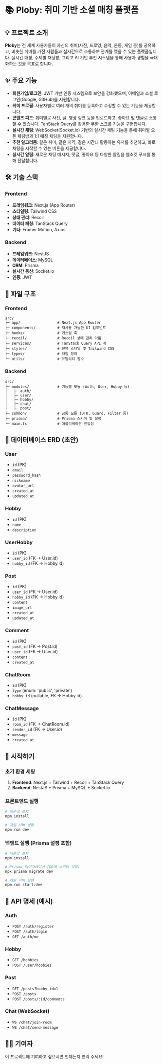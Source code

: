 # 📚 Ploby: 취미 기반 소셜 매칭 플랫폼

## 💡 프로젝트 소개

**Ploby**는 전 세계 사용자들이 자신의 취미(사진, 드로잉, 음악, 운동, 게임 등)를 공유하고, 비슷한 취미를 가진 사람들과 실시간으로 소통하며 관계를 맺을 수 있는 플랫폼입니다. 실시간 매칭, 주제별 채팅방, 그리고 AI 기반 추천 시스템을 통해 사용자 경험을 극대화하는 것을 목표로 합니다.

## ✨ 주요 기능

  * **회원가입/로그인**: JWT 기반 인증 시스템으로 보안을 강화했으며, 이메일과 소셜 로그인(Google, GitHub)을 지원합니다.
  * **취미 프로필**: 사용자별로 여러 개의 취미를 등록하고 수정할 수 있는 기능을 제공합니다.
  * **콘텐츠 피드**: 취미별로 사진, 글, 영상 링크 등을 업로드하고, 좋아요 및 댓글로 소통할 수 있습니다. TanStack Query를 활용한 무한 스크롤 기능을 구현합니다.
  * **실시간 채팅**: WebSocket(Socket.io) 기반의 실시간 채팅 기능을 통해 취미별 오픈 채팅방과 1:1 매칭 채팅을 지원합니다.
  * **추천 알고리즘**: 같은 취미, 같은 지역, 같은 시간대 활동하는 유저를 추천하고, 바로 채팅을 시작할 수 있는 버튼을 제공합니다.
  * **실시간 알림**: 새로운 채팅 메시지, 댓글, 좋아요 등 다양한 알림을 웹소켓 푸시를 통해 전달합니다.

## 🛠️ 기술 스택

### **Frontend**

  * **프레임워크**: Next.js (App Router)
  * **스타일링**: Tailwind CSS
  * **상태 관리**: Recoil
  * **데이터 페칭**: TanStack Query
  * **기타**: Framer Motion, Axios

### **Backend**

  * **프레임워크**: NestJS
  * **데이터베이스**: MySQL
  * **ORM**: Prisma
  * **실시간 통신**: Socket.io
  * **인증**: JWT

## 📂 파일 구조

### **Frontend**

```
src/
├─ app/                 # Next.js App Router
├─ components/          # 재사용 가능한 UI 컴포넌트
├─ hooks/               # 커스텀 훅
├─ recoil/              # Recoil 상태 관리 아톰
├─ services/            # TanStack Query API 훅
├─ styles/              # 전역 스타일 및 Tailwind CSS
├─ types/               # 타입 정의
└─ utils/               # 유틸리티 함수
```

### **Backend**

```
src/
├─ modules/             # 기능별 모듈 (Auth, User, Hobby 등)
│   ├─ auth/
│   ├─ user/
│   ├─ hobby/
│   ├─ chat/
│   ├─ post/
├─ common/              # 공통 모듈 (DTO, Guard, Filter 등)
├─ prisma/              # Prisma 스키마 및 설정
└─ main.ts              # 애플리케이션 진입점
```

## 📜 데이터베이스 ERD (초안)

### **User**

  - `id` (PK)
  - `email`
  - `password_hash`
  - `nickname`
  - `avatar_url`
  - `created_at`
  - `updated_at`

### **Hobby**

  - `id` (PK)
  - `name`
  - `description`

### **UserHobby**

  - `id` (PK)
  - `user_id` (FK → User.id)
  - `hobby_id` (FK → Hobby.id)

### **Post**

  - `id` (PK)
  - `user_id` (FK → User.id)
  - `hobby_id` (FK → Hobby.id)
  - `content`
  - `image_url`
  - `created_at`
  - `updated_at`

### **Comment**

  - `id` (PK)
  - `post_id` (FK → Post.id)
  - `user_id` (FK → User.id)
  - `content`
  - `created_at`

### **ChatRoom**

  - `id` (PK)
  - `type` (enum: 'public', 'private')
  - `hobby_id` (nullable, FK → Hobby.id)

### **ChatMessage**

  - `id` (PK)
  - `room_id` (FK → ChatRoom.id)
  - `sender_id` (FK → User.id)
  - `message`
  - `created_at`

## 🚀 시작하기

### **초기 환경 세팅**

1.  **Frontend**: Next.js + Tailwind + Recoil + TanStack Query
2.  **Backend**: NestJS + Prisma + MySQL + Socket.io

### **프론트엔드 실행**

```bash
# 의존성 설치
npm install

# 개발 서버 실행
npm run dev
```

### **백엔드 실행 (Prisma 설정 포함)**

```bash
# 의존성 설치
npm install

# Prisma 마이그레이션 (DB에 스키마 적용)
npx prisma migrate dev

# 개발 서버 실행
npm run start:dev
```

## 🔗 API 명세 (예시)

### **Auth**

  - `POST /auth/register`
  - `POST /auth/login`
  - `GET /auth/me`

### **Hobby**

  - `GET /hobbies`
  - `POST /user/hobbies`

### **Post**

  - `GET /posts?hobby_id=1`
  - `POST /posts`
  - `POST /posts/:id/comments`

### **Chat (WebSocket)**

  - `WS /chat/join-room`
  - `WS /chat/send-message`

## 🧑‍💻 기여자

이 프로젝트에 기여하고 싶으시면 언제든지 연락 주세요\!
